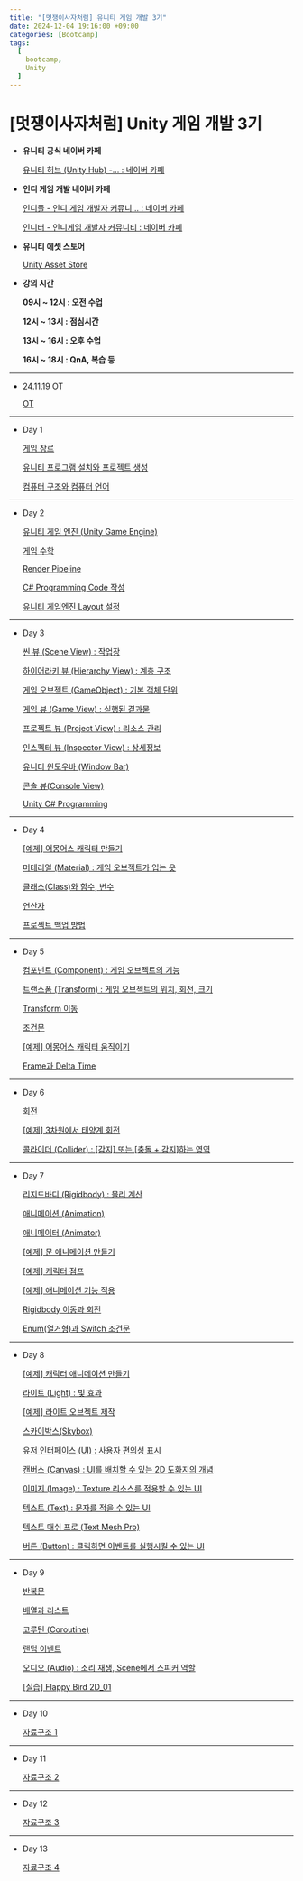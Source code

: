```yaml
---
title: "[멋쟁이사자처럼] 유니티 게임 개발 3기"
date: 2024-12-04 19:16:00 +09:00
categories: [Bootcamp]
tags:
  [
    bootcamp,
    Unity
  ]
---
```



# [멋쟁이사자처럼] Unity 게임 개발 3기

- **유니티 공식 네이버 카페**
    
    [유니티 허브 (Unity Hub) -... : 네이버 카페](https://cafe.naver.com/unityhub)
    
- **인디 게임 개발 네이버 카페**
    
    [인디플 - 인디 게임 개발자  커뮤니... : 네이버 카페](https://cafe.naver.com/indiplus)
    
    [인디터 - 인디게임 개발자 커뮤니티 : 네이버 카페](https://cafe.naver.com/indiedev)
    
- **유니티 에셋 스토어**
    
    [Unity Asset Store](https://assetstore.unity.com/ko-KR)
    
- **강의 시간**
    
    **09시 ~ 12시 : 오전 수업**
    
    **12시 ~ 13시 : 점심시간**
    
    **13시 ~ 16시 : 오후 수업**
    
    **16시 ~ 18시 : QnA, 복습 등**
    
---


- 24.11.19 OT
    
    [OT](https://water-gourd-184.notion.site/OT-1527e4004de180be9f73d7dd0ae19813)
    

---

- Day 1
    
    [게임 장르](https://water-gourd-184.notion.site/1437e4004de180fb95bde96d0a207a37)
    
    [유니티 프로그램 설치와 프로젝트 생성](https://water-gourd-184.notion.site/1437e4004de180528c65d826f5a84422)
    
    [컴퓨터 구조와 컴퓨터 언어](https://water-gourd-184.notion.site/1437e4004de180c2aa33cc81adb72ab6)
    

---

- Day 2
    
    [유니티 게임 엔진 (Unity Game Engine)](https://www.notion.so/Unity-Game-Engine-1437e4004de180559f04deffe0103321?pvs=21)
    
    [게임 수학](https://www.notion.so/1437e4004de180508a42d61b74d1e2c9?pvs=21)
    
    [Render Pipeline](https://www.notion.so/Render-Pipeline-1437e4004de1808f820ccfa529880b0d?pvs=21)
    
    [C# Programming Code 작성](https://www.notion.so/C-Programming-Code-1447e4004de1802aba2fedc50499d160?pvs=21)
    
    [유니티 게임엔진 Layout 설정](https://www.notion.so/Layout-1447e4004de1804998c6d958d96fe086?pvs=21)
    

---

- Day 3
    
    [씬 뷰 (Scene View) : 작업장](https://www.notion.so/Scene-View-1447e4004de18088836ce9652b400e99?pvs=21)
    
    [하이어라키 뷰 (Hierarchy View) : 계층 구조](https://www.notion.so/Hierarchy-View-1447e4004de180f48253c7135aaa187a?pvs=21)
    
    [게임 오브젝트 (GameObject) : 기본 객체 단위](https://www.notion.so/GameObject-1447e4004de18072ad08d751e29694f7?pvs=21)
    
    [게임 뷰 (Game View) : 실행된 결과물](https://www.notion.so/Game-View-1447e4004de180b68cb9dec1d52972a9?pvs=21)
    
    [프로젝트 뷰 (Project View) : 리소스 관리](https://www.notion.so/Project-View-1447e4004de180388d39ee6b6ccd67ce?pvs=21)
    
    [인스펙터 뷰 (Inspector View) : 상세정보](https://www.notion.so/Inspector-View-1447e4004de180e6b2fbc1532bec238c?pvs=21)
    
    [유니티 윈도우바 (Window Bar)](https://www.notion.so/Window-Bar-1447e4004de180ce8bd4ee43f30efddf?pvs=21)
    
    [콘솔 뷰(Console View)](https://www.notion.so/Console-View-1447e4004de180aa9cf1c8580f42b009?pvs=21)
    
    [Unity C# Programming](https://www.notion.so/Unity-C-Programming-1447e4004de1803f88f2c22c20953f7b?pvs=21)
    

---

- Day 4
    
    [[예제] 어몽어스 캐릭터 만들기](https://www.notion.so/1447e4004de180d78026ffbb7002f030?pvs=21)
    
    [머테리얼 (Material) : 게임 오브젝트가 입는 옷](https://www.notion.so/Material-1457e4004de180a9b0ede5e6e5ca9a00?pvs=21)
    
    [클래스(Class)와 함수, 변수](https://www.notion.so/Class-1457e4004de180199604d852777b5219?pvs=21)
    
    [연산자](https://www.notion.so/1447e4004de18089ac0fc0d9463ece42?pvs=21)
    
    [프로젝트 백업 방법 ](https://www.notion.so/1497e4004de1803f8711db0eda3ee5bb?pvs=21)
    

---

- Day 5
    
    [컴포넌트 (Component) : 게임 오브젝트의 기능](https://www.notion.so/Component-1457e4004de18004be60c46164f31fc3?pvs=21)
    
    [트랜스폼 (Transform) : 게임 오브젝트의 위치, 회전, 크기](https://www.notion.so/Transform-1457e4004de180b7b225dcf591471924?pvs=21)
    
    [Transform 이동](https://www.notion.so/Transform-1457e4004de180619d54c1cd4ecc9b57?pvs=21)
    
    [조건문](https://www.notion.so/1457e4004de180e38c2bf6f94a151256?pvs=21)
    
    [[예제] 어몽어스 캐릭터 움직이기](https://www.notion.so/1457e4004de1805897e3e8062f366abc?pvs=21)
    
    [Frame과 Delta Time](https://www.notion.so/Frame-Delta-Time-1457e4004de1806daac4f3751e9105d6?pvs=21)
    

---

- Day 6
    
    [회전](https://www.notion.so/1457e4004de18000acd7e0dd28806806?pvs=21)
    
    [[예제] 3차원에서 태양계 회전](https://www.notion.so/3-1467e4004de180728698d72fecfce20d?pvs=21)
    
    [콜라이더 (Collider) : [감지] 또는 [충돌 + 감지]하는 영역](https://www.notion.so/Collider-1467e4004de1801793bad252a70aaf83?pvs=21)
    

---

- Day 7
    
    [리지드바디 (Rigidbody) : 물리 계산](https://www.notion.so/Rigidbody-1467e4004de1804bb426f7099b8c4761?pvs=21)
    
    [애니메이션 (Animation)](https://www.notion.so/Animation-1497e4004de180f0b9c6c50d05178ca4?pvs=21)
    
    [애니메이터 (Animator)](https://www.notion.so/Animator-1467e4004de180a1b115ea39d21b82e3?pvs=21)
    
    [[예제] 문 애니메이션 만들기](https://www.notion.so/1467e4004de180bd80e3ecad989dda2e?pvs=21)
    
    [[예제] 캐릭터 점프](https://www.notion.so/14c7e4004de180ffa953f79ebffb7c29?pvs=21)
    
    [[예제] 애니메이션 기능 적용](https://www.notion.so/1467e4004de1803d88c0cb2af45a9874?pvs=21)
    
    [Rigidbody 이동과 회전](https://www.notion.so/Rigidbody-14a7e4004de180c1bae0fcbafe677ad8?pvs=21)
    
    [Enum(열거형)과 Switch 조건문](https://www.notion.so/Enum-Switch-1467e4004de180fc9e5ae9006f68b7b4?pvs=21)
    

---

- Day 8
    
    [[예제] 캐릭터 애니메이션 만들기](https://www.notion.so/1497e4004de18087aff7e37952eb2f5f?pvs=21)
    
    [라이트 (Light) : 빛 효과](https://www.notion.so/Light-14a7e4004de1802db4d3d9ec8d268497?pvs=21)
    
    [[예제] 라이트 오브젝트 제작](https://www.notion.so/14a7e4004de180e19ac9e8a9235f6b0c?pvs=21)
    
    [스카이박스(Skybox)](https://www.notion.so/Skybox-14a7e4004de180cb9924eb32c5a1c317?pvs=21)
    
    [유저 인터페이스 (UI) : 사용자 편의성 표시](https://www.notion.so/UI-14c7e4004de1808c88bbe088c1beb151?pvs=21)
    
    [캔버스 (Canvas) : UI를 배치할 수 있는 2D 도화지의 개념](https://www.notion.so/Canvas-UI-2D-14c7e4004de18028b7c0f5ed472d3d8d?pvs=21)
    
    [이미지 (Image) : Texture 리소스를 적용할 수 있는 UI](https://www.notion.so/Image-Texture-UI-14c7e4004de18001a681d8dbe21c5024?pvs=21)
    
    [텍스트 (Text) : 문자를 적을 수 있는 UI](https://www.notion.so/Text-UI-14c7e4004de1806b9986f7c408ea70eb?pvs=21)
    
    [텍스트 매쉬 프로 (Text Mesh Pro)](https://www.notion.so/Text-Mesh-Pro-14c7e4004de1805a92bee7f254b0dd35?pvs=21)
    
    [버튼 (Button) : 클릭하면 이벤트를 실행시킬 수 있는 UI](https://www.notion.so/Button-UI-14c7e4004de180d18a35c2227c2b4248?pvs=21)
    

---

- Day 9
    
    [반복문](https://www.notion.so/14c7e4004de18078a52ae04875ae825c?pvs=21)
    
    [배열과 리스트](https://www.notion.so/14c7e4004de180a3ada4c3deb83f6d4f?pvs=21)
    
    [코루틴 (Coroutine)](https://www.notion.so/Coroutine-14d7e4004de180ea9de7df46f463a37b?pvs=21)
    
    [랜덤 이벤트](https://www.notion.so/14d7e4004de180499076fb91d4915a57?pvs=21)
    
    [오디오 (Audio) : 소리 재생, Scene에서 스피커 역할](https://www.notion.so/Audio-Scene-14c7e4004de180608429ff2df2a08156?pvs=21)
    
    [[실습] Flappy Bird 2D_01](https://www.notion.so/Flappy-Bird-2D_01-14c7e4004de180f7aa61f2d7dab8116c?pvs=21)
    

---

- Day 10
    
    [자료구조  1](https://www.notion.so/1-1507e4004de180978a50e6934343be5d?pvs=21)
    

---

- Day 11
    
    [자료구조 2](https://www.notion.so/2-1507e4004de1808d9b31f719a2ab54d6?pvs=21)
    

---

- Day 12
    
    [자료구조 3](https://www.notion.so/3-1517e4004de180ce921de866d7d5a54d?pvs=21)
    

---

- Day 13
    
    [자료구조 4](https://www.notion.so/4-1527e4004de18071975dd8714d7ed4f7?pvs=21)
    

